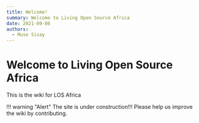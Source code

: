 ```yaml
---
title: Welcome!
summary: Welcome to Living Open Source Africa 
date: 2021-09-06
authors:
  - Muse Sisay
---
```

# Welcome to Living Open Source Africa 

This is the wiki for LOS Africa

!!! warning "Alert" 
    The site is under construction!!! 
    Please help us improve the wiki by contributing.